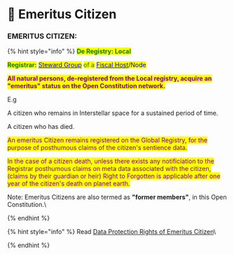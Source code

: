 # 🤹 Emeritus Citizen

### EMERITUS CITIZEN:

{% hint style="info" %}
<mark style="color:green;">**De Registry: Local**</mark>

<mark style="color:green;">**Registrar:**</mark> [<mark style="color:blue;">Steward Group</mark>](../steward-group.md) <mark style="color:green;">of a</mark> [<mark style="color:blue;">Fiscal Host</mark>](broken-reference)<mark style="color:blue;">/Node</mark>

<mark style="color:purple;">**All natural persons, de-registered from the Local registry, acquire an "emeritus" status on the Open Constitution network.**</mark>&#x20;

E.g

A citizen who remains in Interstellar space for a sustained period of time.

A citizen who has died.

<mark style="color:purple;">An emeritus Citizen remains registered on the Global Registry, for the purpose of posthumous claims of the citizen's sentience data.</mark>

<mark style="color:purple;">In the case of a citizen death, unless there exists any notificiation to the Registrar posthumous claims on meta data associated with the citizen, (claims by their guardian or heir) Right to Forgotten is applicable after one year of the citizen's death on planet earth.</mark>&#x20;

Note: Emeritus Citizens are also termed as **"former members"**, in this Open Constitution.\

{% endhint %}

{% hint style="info" %}
Read [Data Protection Rights of Emeritus Citizen](../../data-processing/data-protection/notice-emeritus-citizen.md)\

{% endhint %}
